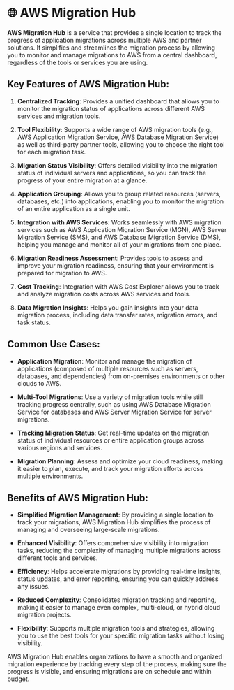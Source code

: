 # 🌐 AWS Migration Hub

**AWS Migration Hub** is a service that provides a single location to track the progress of application migrations across multiple AWS and partner solutions. It simplifies and streamlines the migration process by allowing you to monitor and manage migrations to AWS from a central dashboard, regardless of the tools or services you are using.

## Key Features of AWS Migration Hub:

1. **Centralized Tracking**: Provides a unified dashboard that allows you to monitor the migration status of applications across different AWS services and migration tools.
2. **Tool Flexibility**: Supports a wide range of AWS migration tools (e.g., AWS Application Migration Service, AWS Database Migration Service) as well as third-party partner tools, allowing you to choose the right tool for each migration task.
3. **Migration Status Visibility**: Offers detailed visibility into the migration status of individual servers and applications, so you can track the progress of your entire migration at a glance.

4. **Application Grouping**: Allows you to group related resources (servers, databases, etc.) into applications, enabling you to monitor the migration of an entire application as a single unit.

5. **Integration with AWS Services**: Works seamlessly with AWS migration services such as AWS Application Migration Service (MGN), AWS Server Migration Service (SMS), and AWS Database Migration Service (DMS), helping you manage and monitor all of your migrations from one place.

6. **Migration Readiness Assessment**: Provides tools to assess and improve your migration readiness, ensuring that your environment is prepared for migration to AWS.

7. **Cost Tracking**: Integration with AWS Cost Explorer allows you to track and analyze migration costs across AWS services and tools.

8. **Data Migration Insights**: Helps you gain insights into your data migration process, including data transfer rates, migration errors, and task status.

## Common Use Cases:

- **Application Migration**: Monitor and manage the migration of applications (composed of multiple resources such as servers, databases, and dependencies) from on-premises environments or other clouds to AWS.
- **Multi-Tool Migrations**: Use a variety of migration tools while still tracking progress centrally, such as using AWS Database Migration Service for databases and AWS Server Migration Service for server migrations.
- **Tracking Migration Status**: Get real-time updates on the migration status of individual resources or entire application groups across various regions and services.

- **Migration Planning**: Assess and optimize your cloud readiness, making it easier to plan, execute, and track your migration efforts across multiple environments.

## Benefits of AWS Migration Hub:

- **Simplified Migration Management**: By providing a single location to track your migrations, AWS Migration Hub simplifies the process of managing and overseeing large-scale migrations.
- **Enhanced Visibility**: Offers comprehensive visibility into migration tasks, reducing the complexity of managing multiple migrations across different tools and services.
- **Efficiency**: Helps accelerate migrations by providing real-time insights, status updates, and error reporting, ensuring you can quickly address any issues.
- **Reduced Complexity**: Consolidates migration tracking and reporting, making it easier to manage even complex, multi-cloud, or hybrid cloud migration projects.

- **Flexibility**: Supports multiple migration tools and strategies, allowing you to use the best tools for your specific migration tasks without losing visibility.

AWS Migration Hub enables organizations to have a smooth and organized migration experience by tracking every step of the process, making sure the progress is visible, and ensuring migrations are on schedule and within budget.
